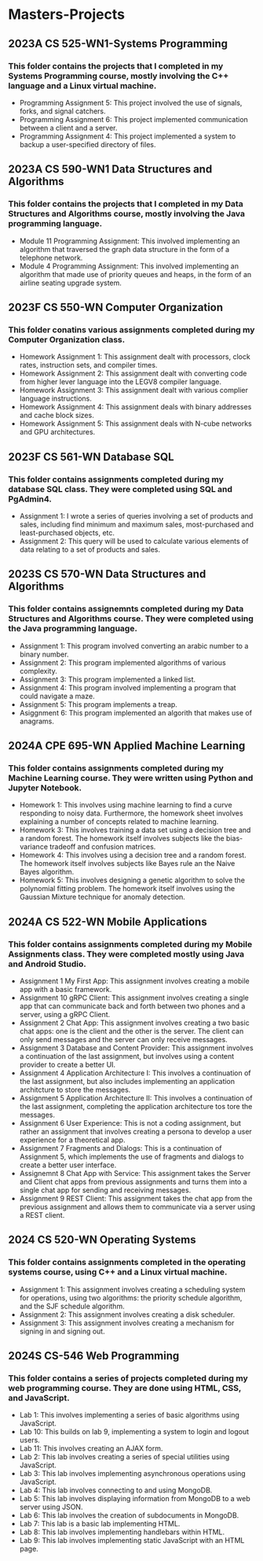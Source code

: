 # Masters-Projects
## 2023A CS 525-WN1-Systems Programming
### This folder contains the projects that I completed in my Systems Programming course, mostly involving the C++ language and a Linux virtual machine.
* Programming Assignment 5: This project involved the use of signals, forks, and signal catchers.
* Programming Assignment 6: This project implemented communication between a client and a server.
* Programming Assignment 4: This project implemented a system to backup a user-specified directory of files.
## 2023A CS 590-WN1 Data Structures and Algorithms
### This folder contains the projects that I completed in my Data Structures and Algorithms course, mostly involving the Java programming language.
* Module 11 Programming Assignment: This involved implementing an algorithm that traversed the graph data structure in the form of a telephone network.
* Module 4 Programming Assignment: This involved implementing an algorithm that made use of priority queues and heaps, in the form of an airline seating upgrade system.
## 2023F CS 550-WN Computer Organization
### This folder conatins various assignments completed during my Computer Organization class.
* Homework Assignment 1: This assignment dealt with processors, clock rates, instruction sets, and compiler times.
* Homework Assignment 2: This assignment dealt with converting code from higher lever language into the LEGV8 compiler language.
* Homework Assignment 3: This assignment dealt with various complier language instructions.
* Homework Assignment 4: This assignment deals with binary addresses and cache block sizes.
* Homework Assignment 5: This assignment deals with N-cube networks and GPU architectures.
## 2023F CS 561-WN Database SQL
### This folder contains assignments completed during my database SQL class. They were completed using SQL and PgAdmin4.
* Assignment 1: I wrote a series of queries involving a set of products and sales, including find minimum and maximum sales, most-purchased and least-purchased objects, etc.
* Assignment 2: This query will be used to calculate various elements of data relating to a set of products and sales.
## 2023S CS 570-WN Data Structures and Algorithms
### This folder contains assignemnts completed during my Data Structures and Algorithms course. They were completed using the Java programming language.
* Assignment 1: This program involved converting an arabic number to a binary number.
* Assignment 2: This program implemented algorithms of various complexity.
* Assignment 3: This program implemented a linked list.
* Assignment 4: This program involved implementing a program that could navigate a maze.
* Assignment 5: This program implements a treap.
* Asiggnment 6: This program implemented an algorith that makes use of anagrams.
## 2024A CPE 695-WN Applied Machine Learning
### This folder contains assignments completed during my Machine Learning course. They were written using Python and Jupyter Notebook.
* Homework 1: This involves using machine learning to find a curve responding to noisy data. Furthermore, the homework sheet involves explaining a number of concepts related to machine learning.
* Homework 3: This involves training a data set using a decision tree and a random forest. The homework itself involves subjects like the bias-variance tradeoff and confusion matrices.
* Homework 4: This involves using a decision tree and a random forest. The homework itself involves subjects like Bayes rule an the Naive Bayes algorithm.
* Homework 5: This involves designing a genetic algorithm to solve the polynomial fitting problem. The homework itself involves using the Gaussian Mixture technique for anomaly detection.
## 2024A CS 522-WN Mobile Applications
### This folder contains assignments completed during my Mobile Assignments class. They were completed mostly using Java and Android Studio.
* Assignment 1 My First App: This assignment involves creating a mobile app with a basic framework.
* Assignment 10 gRPC Client: This assignment involves creating a single app that can communicate back and forth between two phones and a server, using a gRPC Client.
* Assignment 2 Chat App: This assignment involves creating a two basic chat apps: one is the client and the other is the server. The client can only send messages and the server can only receive messages.
* Assignment 3 Database and Content Provider: This assignment involves a continuation of the last assignment, but involves using a content provider to create a better UI.
* Assignment 4 Application Architecture I: This involves a continuation of the last assignment, but also includes implementing an application architcture to store the messages.
* Assignment 5 Application Architecture II: This involves a continuation of the last assignment, completing the application architecture tos tore the messages.
* Assignment 6 User Experience: This is not a coding assignment, but rather an assignment that involves creating a persona to develop a user experience for a theoretical app.
* Assignment 7 Fragments and Dialogs: This is a continuation of Assignment 5, which implements the use of fragments and dialogs to create a better user interface.
* Assignemnt 8 Chat App with Service: This assignment takes the Server and Client chat apps from previous assignments and turns them into a single chat app for sending and receiving messages.
* Assignment 9 REST Client: This assignment takes the chat app from the previous assignment and allows them to communicate via a server using a REST client.
## 2024 CS 520-WN Operating Systems
### This folder contains assignments completed in the operating systems course, using C++ and a Linux virtual machine.
* Assignment 1: This assignment involves creating a scheduling system for operations, using two algorithms: the priority schedule algorithm, and the SJF schedule algorithm.
* Assignment 2: This assignment involves creating a disk scheduler.
* Assignment 3: This assignment involves creating a mechanism for signing in and signing out.
## 2024S CS-546 Web Programming
### This folder contains a series of projects completed during my web programming course. They are done using HTML, CSS, and JavaScript.
* Lab 1: This involves implementing a series of basic algorithms using JavaScript.
* Lab 10: This builds on lab 9, implementing a system to login and logout users.
* Lab 11: This involves creating an AJAX form.
* Lab 2: This lab involves creating a series of special utilities using JavaScript.
* Lab 3: This lab involves implementing asynchronous operations using JavaScript.
* Lab 4: This lab involves connecting to and using MongoDB.
* Lab 5: This lab involves displaying information from MongoDB to a web server using JSON.
* Lab 6: This lab involves the creation of subdocuments in MongoDB.
* Lab 7: This lab is a basic lab implementing HTML.
* Lab 8: This lab involves implementing handlebars within HTML.
* Lab 9: This lab involves implementing static JavaScript with an HTML page.
